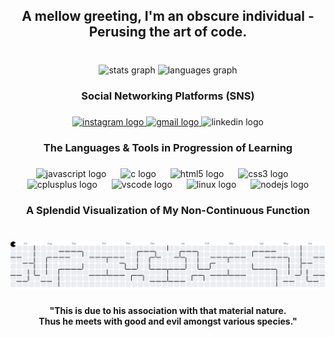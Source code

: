 <h2 align="center">A mellow greeting, I'm an obscure individual - Perusing the art of code.</h2>

###

<br clear="both">

<div align="center">
  <img src="https://github-readme-stats.vercel.app/api?username=abhi-codz&hide_title=false&hide_rank=false&show_icons=true&include_all_commits=true&count_private=true&disable_animations=false&theme=onedark&locale=en&hide_border=false&custom_title=Abhinav%20Mishra's%20Hierarchical%20Stature" height="150" alt="stats graph"  />
  <img src="https://github-readme-stats.vercel.app/api/top-langs?username=abhi-codz&locale=en&hide_title=false&layout=compact&card_width=320&langs_count=5&theme=onedark&hide_border=false&custom_title=Languages%20Implied%20Yet" height="150" alt="languages graph"  />
</div>

###

<h3 align="center">Social Networking Platforms (SNS)</h3>

###

<div align="center">
  <a href="https://www.instagram.com/alka_abhinav/" target="_blank">
    <img src="https://img.shields.io/static/v1?message=Instagram&logo=instagram&label=&color=E4405F&logoColor=&labelColor=&style=for-the-badge" height="35" alt="instagram logo"  />
  </a>
  <a href="https://mail.google.com/mail/u/1/#inbox" target="_blank">
    <img src="https://img.shields.io/static/v1?message=Gmail&logo=gmail&label=&color=D14836&logoColor=white&labelColor=&style=for-the-badge" height="35" alt="gmail logo"  />
  </a>
  <img src="https://img.shields.io/static/v1?message=LinkedIn&logo=linkedin&label=&color=0077B5&logoColor=white&labelColor=&style=for-the-badge" height="35" alt="linkedin logo"  />
</div>

###

<h3 align="center">The Languages & Tools in Progression of Learning</h3>

###

<div align="center">
  <img src="https://cdn.jsdelivr.net/gh/devicons/devicon/icons/javascript/javascript-original.svg" height="40" alt="javascript logo"  />
  <img width="15" />
  <img src="https://cdn.jsdelivr.net/gh/devicons/devicon/icons/c/c-original.svg" height="40" alt="c logo"  />
  <img width="15" />
  <img src="https://cdn.jsdelivr.net/gh/devicons/devicon/icons/html5/html5-original.svg" height="40" alt="html5 logo"  />
  <img width="15" />
  <img src="https://cdn.jsdelivr.net/gh/devicons/devicon/icons/css3/css3-original.svg" height="40" alt="css3 logo"  />
  <img width="15" />
  <img src="https://cdn.jsdelivr.net/gh/devicons/devicon/icons/cplusplus/cplusplus-original.svg" height="40" alt="cplusplus logo"  />
  <img width="15" />
  <img src="https://cdn.jsdelivr.net/gh/devicons/devicon/icons/vscode/vscode-original.svg" height="40" alt="vscode logo"  />
  <img width="15" />
  <img src="https://cdn.jsdelivr.net/gh/devicons/devicon/icons/linux/linux-original.svg" height="40" alt="linux logo"  />
  <img width="15" />
  <img src="https://cdn.jsdelivr.net/gh/devicons/devicon/icons/nodejs/nodejs-original.svg" height="40" alt="nodejs logo"  />
</div>

###

<h3 align="center">A Splendid Visualization of My Non-Continuous Function</h3>

###

<br clear="both">

<picture>
  <source media="(prefers-color-scheme: dark)" srcset="https://raw.githubusercontent.com/abhi-codz/abhi-codz/output/pacman-contribution-graph-dark.svg">
  <source media="(prefers-color-scheme: light)" srcset="https://raw.githubusercontent.com/abhi-codz/abhi-codz/output/pacman-contribution-graph.svg">
  <img alt="pacman contribution graph" src="https://raw.githubusercontent.com/abhi-codz/abhi-codz/output/pacman-contribution-graph.svg">
</picture>

###

<h4 align="center">"This is due to his association with that material nature. <br>Thus he meets with good and evil amongst various species."</h4>

###
